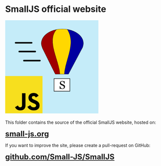 # SmallJS official website

<img src="web/SmallJS.png" alt="SmallJS logo" width="300"/>
<br>
<br>
This folder contains the source of the official SmallJS website, hosted on:

<a href="https://small-js.org" style="font-weight:bold; font-size:x-large">small-js.org</a>

If you want to improve the site, please create a pull-request on GitHub:

<a href="https://github.com/Small-JS/SmallJS" style="font-weight:bold; font-size:x-large">github.com/Small-JS/SmallJS</a>

